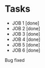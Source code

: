 # Tasks

- JOB 1 [done]
- JOB 2 [done]
- JOB 3 [done]
- JOB 4 [done]
- JOB 5 [done]
- JOB 6 [done]

Bug fixed
